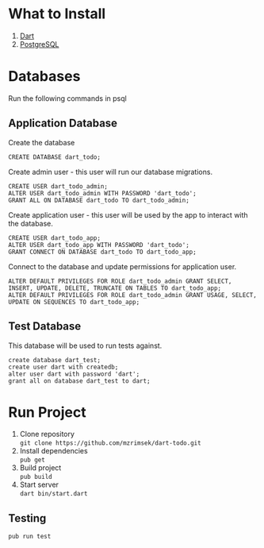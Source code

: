 # What to Install
1. [Dart](https://www.dartlang.org/install)
2. [PostgreSQL](https://www.postgresql.org/download/)

# Databases
Run the following commands in psql

## Application Database
Create the database
```
CREATE DATABASE dart_todo;
```

Create admin user - this user will run our database migrations.
```
CREATE USER dart_todo_admin;
ALTER USER dart_todo_admin WITH PASSWORD 'dart_todo';
GRANT ALL ON DATABASE dart_todo TO dart_todo_admin;
```

Create application user - this user will be used by the app to interact with the database.
```
CREATE USER dart_todo_app;
ALTER USER dart_todo_app WITH PASSWORD 'dart_todo';
GRANT CONNECT ON DATABASE dart_todo TO dart_todo_app;
```

Connect to the database and update permissions for application user.
```
ALTER DEFAULT PRIVILEGES FOR ROLE dart_todo_admin GRANT SELECT, INSERT, UPDATE, DELETE, TRUNCATE ON TABLES TO dart_todo_app;
ALTER DEFAULT PRIVILEGES FOR ROLE dart_todo_admin GRANT USAGE, SELECT, UPDATE ON SEQUENCES TO dart_todo_app;
```

## Test Database
This database will be used to run tests against.
```
create database dart_test;  
create user dart with createdb;  
alter user dart with password 'dart';  
grant all on database dart_test to dart;  
```

# Run Project
1. Clone repository   
```git clone https://github.com/mzrimsek/dart-todo.git```
2. Install dependencies   
```pub get```
3. Build project   
```pub build```
4. Start server   
```dart bin/start.dart```

## Testing
```pub run test```
